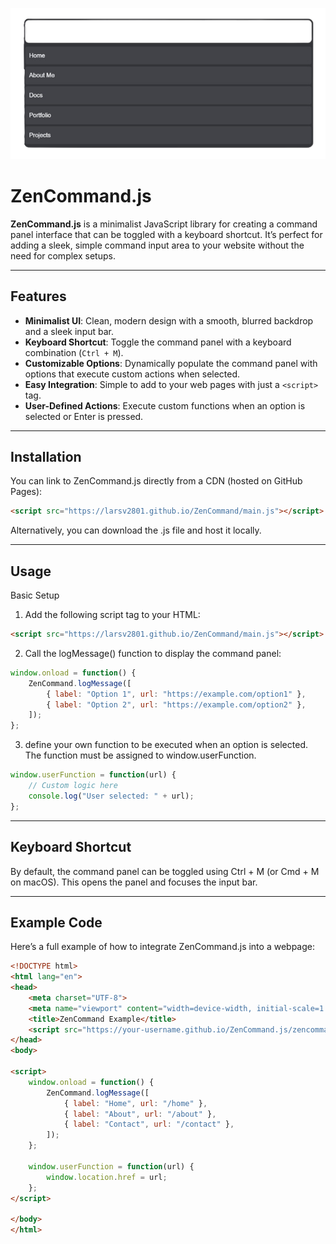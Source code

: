 ![Demo Image](https://github.com/larsv2801/ZenCommand/blob/main/ZenCommandDemo.png?raw=true)

# ZenCommand.js

**ZenCommand.js** is a minimalist JavaScript library for creating a command panel interface that can be toggled with a keyboard shortcut. It’s perfect for adding a sleek, simple command input area to your website without the need for complex setups.

---

## Features

- **Minimalist UI**: Clean, modern design with a smooth, blurred backdrop and a sleek input bar.
- **Keyboard Shortcut**: Toggle the command panel with a keyboard combination (`Ctrl + M`).
- **Customizable Options**: Dynamically populate the command panel with options that execute custom actions when selected.
- **Easy Integration**: Simple to add to your web pages with just a `<script>` tag.
- **User-Defined Actions**: Execute custom functions when an option is selected or Enter is pressed.

---

## Installation

You can link to ZenCommand.js directly from a CDN (hosted on GitHub Pages):

```html
<script src="https://larsv2801.github.io/ZenCommand/main.js"></script>
```
Alternatively, you can download the .js file and host it locally.

---

## Usage
Basic Setup
1. Add the following script tag to your HTML:

```html
<script src="https://larsv2801.github.io/ZenCommand/main.js"></script>
```
2. Call the logMessage() function to display the command panel:

```js
window.onload = function() {
    ZenCommand.logMessage([
        { label: "Option 1", url: "https://example.com/option1" },
        { label: "Option 2", url: "https://example.com/option2" },
    ]);
};
```
3. define your own function to be executed when an option is selected. The function must be assigned to window.userFunction.

```js
window.userFunction = function(url) {
    // Custom logic here
    console.log("User selected: " + url);
};
```

---

## Keyboard Shortcut
By default, the command panel can be toggled using Ctrl + M (or Cmd + M on macOS). This opens the panel and focuses the input bar.

---

## Example Code
Here’s a full example of how to integrate ZenCommand.js into a webpage:

```html
<!DOCTYPE html>
<html lang="en">
<head>
    <meta charset="UTF-8">
    <meta name="viewport" content="width=device-width, initial-scale=1.0">
    <title>ZenCommand Example</title>
    <script src="https://your-username.github.io/ZenCommand.js/zencommand.min.js"></script>
</head>
<body>

<script>
    window.onload = function() {
        ZenCommand.logMessage([
            { label: "Home", url: "/home" },
            { label: "About", url: "/about" },
            { label: "Contact", url: "/contact" },
        ]);
    };

    window.userFunction = function(url) {
        window.location.href = url;
    };
</script>

</body>
</html>
```

